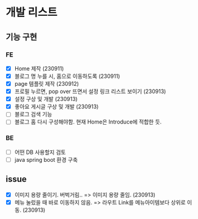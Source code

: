 # 개발 리스트
## 기능 구현
### FE
- [x] Home 제작 (230911)
- [x] 블로그 명 누를 시, 홈으로 이동하도록 (230911)
- [x] page 템플릿 제작 (230912)
- [x] 프로필 누르면, pop over 뜨면서 설정 링크 리스트 보이기 (230913)
- [x] 설정 구상 및 개발 (230913)
- [x] 좋아요 게시글 구상 및 개발 (230913)
- [ ] 블로그 검색 기능
- [ ] 블로그 홈 다시 구성해야함. 현재 Home은 Introduce에 적합한 듯.

### BE
- [ ] 어떤 DB 사용할지 검토
- [ ] java spring boot 환경 구축

## issue
- [x] 이미지 용량 줄이기. 버벅거림.. => 이미지 용량 줄임. (230913)
- [x] 메뉴 눌렀을 때 바로 이동하지 않음. => 라우트 Link를 메뉴아이템보다 상위로 이동. (230913)